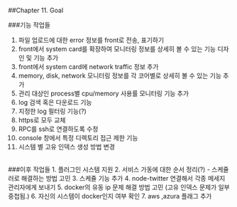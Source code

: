 ##Chapter 11. Goal

###기능 작업들  
1.	파일 업로드에 대한 error 정보를 front로 전송, 표기하기
2.	front에서 system card를 확장하여 모니터링 정보를 상세히 볼 수 있는 기능 디자인 및 기능 추가
3.	front에서 system card에 network traffic 정보 추가
4.	memory, disk, network 모니터링 정보를 각 코어별로 상세히 볼 수 있는 기능 추가
5.	관리 대상인 process별 cpu/memory 사용률 모니터링 기능 추가
6.	log 검색 혹은 다운로드 기능
7.	지정한 log 필터링 기능(?)
8.	https로 모두 교체
9.	RPC를 ssh로 연결하도록 수정
10.	console 창에서 특정 디렉토리 접근 제한 기능
11.	시스템 별 고유 인덱스 생성 방법 변경

<br>
###이후 작업들
1.	플러그인 시스템 지원
2.	서비스 가동에 대한 순서 정리(?) - 스케쥴러로 해결하는 방법 고민
3.	스케쥴 기능 추가
4.	node-twitter 연결해서 각종 메세지 관리자에게 보내기
5.	docker의 유동 ip 문제 해결 방법 고민 (고유 인덱스 문제가 일부 중첩됨.)
6.	자신의 시스템이 docker인지 여부 확인
7.	aws ,azura 플래그 추가
 
